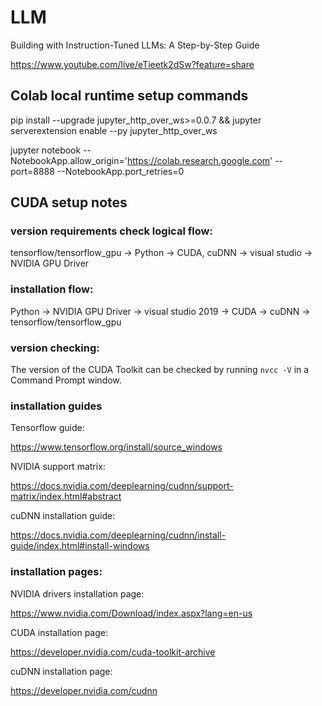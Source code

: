 # LLM

Building with Instruction-Tuned LLMs: A Step-by-Step Guide

https://www.youtube.com/live/eTieetk2dSw?feature=share

## Colab local runtime setup commands

pip install --upgrade jupyter_http_over_ws>=0.0.7 && jupyter serverextension enable --py jupyter_http_over_ws

jupyter notebook --NotebookApp.allow_origin='https://colab.research.google.com' --port=8888 --NotebookApp.port_retries=0


## CUDA setup notes

### version requirements check logical flow:
tensorflow/tensorflow_gpu -> Python -> CUDA, cuDNN -> visual studio -> NVIDIA GPU Driver

### installation flow:
Python -> NVIDIA GPU Driver -> visual studio 2019 -> CUDA -> cuDNN -> tensorflow/tensorflow_gpu

### version checking:
The version of the CUDA Toolkit can be checked by running `nvcc -V` in a Command Prompt window.

### installation guides
Tensorflow guide:

https://www.tensorflow.org/install/source_windows

NVIDIA support matrix:

https://docs.nvidia.com/deeplearning/cudnn/support-matrix/index.html#abstract

cuDNN installation guide:

https://docs.nvidia.com/deeplearning/cudnn/install-guide/index.html#install-windows

### installation pages:
NVIDIA drivers installation page:

https://www.nvidia.com/Download/index.aspx?lang=en-us

CUDA installation page:

https://developer.nvidia.com/cuda-toolkit-archive

cuDNN installation page:

https://developer.nvidia.com/cudnn 
